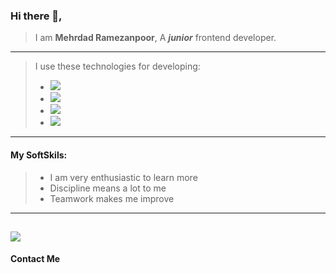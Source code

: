 ### Hi there 👋,
>I am **Mehrdad Ramezanpoor**, A  ___junior___ frontend developer.
-----
>I use these technologies for developing:
><ul>
>  <li><img src="https://img.shields.io/badge/react-%2320232a.svg?style=for-the-badge&logo=react&logoColor=%2361DAFB"/> </li>
>  <li><img src="https://img.shields.io/badge/redux-%23593d88.svg?style=for-the-badge&logo=redux&logoColor=white"/></li>
>  <li><img src="https://img.shields.io/badge/typescript-%23007ACC.svg?style=for-the-badge&logo=typescript&logoColor=white"/></li>
>  <li><img src="https://img.shields.io/badge/tailwindcss-%2338B2AC.svg?style=for-the-badge&logo=tailwind-css&logoColor=white"/></li>
></ul>
---
#### My __SoftSkils__:
><ul>
>  <li>I am very enthusiastic to learn more</li>
>  <li>Discipline means a lot to me</li>
>  <li>Teamwork makes me improve</li>
></ul>
---
![](https://github-readme-stats.vercel.app/api?username=MehrdadR-de&show_icons=true&theme=radical)
---
#### Contact Me
<a href=""><img src=""/></a>
